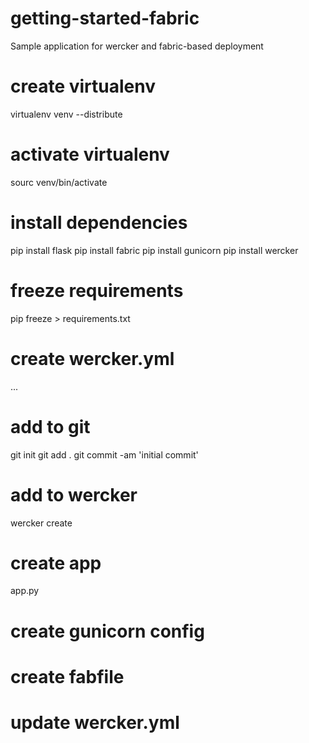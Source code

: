 getting-started-fabric
======================

Sample application for wercker and fabric-based deployment

# create virtualenv
virtualenv venv --distribute

# activate virtualenv
sourc venv/bin/activate

# install dependencies
pip install flask
pip install fabric
pip install gunicorn
pip install wercker

# freeze requirements
pip freeze > requirements.txt

# create wercker.yml
...

# add to git
git init
git add .
git commit -am 'initial commit'

# add to wercker
wercker create

# create app
app.py

# create gunicorn config

# create fabfile

# update wercker.yml
